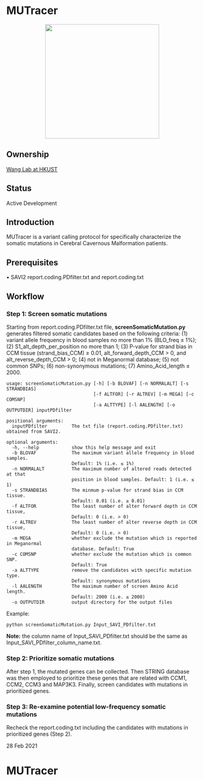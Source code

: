 # MUTracer


<div align=center><img width="300" src="logo.jpg" style="display: block; margin: auto;" ></div>

## Ownership

[Wang Lab at HKUST](http://wang-lab.ust.hk/)

## Status

Active Development

## Introduction

MUTracer is a variant calling protocol for specifically characterize the somatic mutations in Cerebral Cavernous Malformation patients. 

## Prerequisites

• SAVI2 report.coding.PDfilter.txt and report.coding.txt

## Workflow

### Step 1: Screen somatic mutations 

Starting from report.coding.PDfilter.txt file, **screenSomaticMutation.py** generates filtered somatic candidates based on the following criteria: (1) variant allele frequency in blood samples no more than 1% (BLO_freq ≤ 1%); (2) S1_alt_depth_per_position no more than 1; (3) P-value for strand bias in CCM tissue (strand_bias_CCM) ≥ 0.01, alt_forward_depth_CCM > 0, and alt_reverse_depth_CCM > 0; (4) not in Meganormal database; (5) not common SNPs; (6) non-synonymous mutations; (7) Amino_Acid_length ≤ 2000. 

```
usage: screenSomaticMutation.py [-h] [-b BLOVAF] [-n NORMALALT] [-s STRANDBIAS]
                                [-f ALTFOR] [-r ALTREV] [-m MEGA] [-c COMSNP]
                                [-a ALTTYPE] [-l AALENGTH] [-o OUTPUTDIR] inputPDfilter

positional arguments:
  inputPDfilter         The txt file (report.coding.PDfilter.txt) obtained from SAVI2.

optional arguments:
  -h, --help            show this help message and exit
  -b BLOVAF             The maximum variant allele frequency in blood samples. 
                        Default: 1% (i.e. ≤ 1%)
  -n NORMALALT          The maximum number of altered reads detected at that 
                        position in blood samples. Default: 1 (i.e. ≤ 1)
  -s STRANDBIAS         The minmum p-value for strand bias in CCM tissue. 
                        Default: 0.01 (i.e. ≥ 0.01)
  -f ALTFOR             The least number of alter forward depth in CCM tissue, 
                        Default: 0 (i.e. > 0)
  -r ALTREV             The least number of alter reverse depth in CCM tissue, 
                        Default: 0 (i.e. > 0)
  -m MEGA               whether exclude the mutation which is reported in Meganormal
                        database. Default: True
  -c COMSNP             whether exclude the mutation which is common SNP.
                        Default: True
  -a ALTTYPE            remove the candidates with specific mutation type. 
                        Default: synonymous mutations
  -l AALENGTH           The maximum number of screen Amino Acid length. 
                        Default: 2000 (i.e. ≤ 2000)
  -o OUTPUTDIR          output directory for the output files

```

Example:
```
python screenSomaticMutation.py Input_SAVI_PDfilter.txt
```
**Note:** the column name of Input_SAVI_PDfilter.txt should be the same as Input_SAVI_PDfilter_column_name.txt.

### Step 2: Prioritize somatic mutations 

After step 1, the mutated genes can be collected. Then STRING database was then employed to prioritize these genes that are related with CCM1, CCM2, CCM3 and MAP3K3. Finally, screen candidates with mutations in prioritized genes.

### Step 3: Re-examine potential low-frequency somatic mutations 

Recheck the report.coding.txt including the candidates with mutations in prioritized genes (Step 2).


28 Feb 2021



# MUTracer
